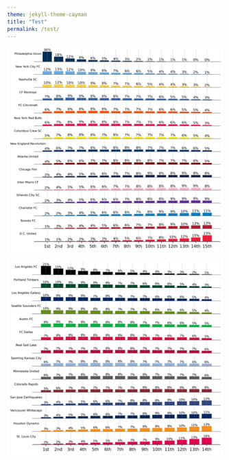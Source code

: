 ```yaml
---
theme: jekyll-theme-cayman
title: "Test"
permalink: /test/
---
```


![Test](https://github.com/zecellomaster/tprdatarepo/blob/main/2022%20MLS/East%20Plot.jpg?raw=true)


![Test Again](https://github.com/zecellomaster/tprdatarepo/blob/main/2022%20MLS/West%20Plot.jpg?raw=true)


